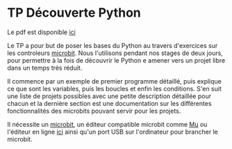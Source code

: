 # TP Découverte Python

Le pdf est disponible
[ici](https://github.com/prologin/gcc-resources/blob/gh-pages/01_decouverte_micropython.pdf)

Le TP a pour but de poser les bases du Python au travers d'exercices sur les 
controleurs [microbit](https://microbit.org/). Nous l'utilisons pendant nos
stages de deux jours, pour permettre à la fois de découvrir le Python e
amener vers un projet libre dans un temps très réduit.

Il commence par un exemple de premier programme détaillé, puis explique ce que
sont les variables, puis les boucles et enfin les conditions. S'en suit une
liste de projets possibles avec une petite description détaillée pour chacun et
la dernière section est une documentation sur les différentes fonctionnalités
des microbits pouvant servir pour les projets.

Il nécessite un [microbit](https://microbit.org/), un éditeur compatible
microbit comme [Mu](https://codewith.mu/) ou l'éditeur en ligne
[ici](https://python.microbit.org/v/2.0) ainsi qu'un port USB sur l'ordinateur
pour brancher le microbit.
